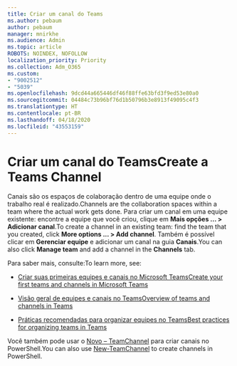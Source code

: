 ```yaml
---
title: Criar um canal do Teams
ms.author: pebaum
author: pebaum
manager: mnirkhe
ms.audience: Admin
ms.topic: article
ROBOTS: NOINDEX, NOFOLLOW
localization_priority: Priority
ms.collection: Adm_O365
ms.custom:
- "9002512"
- "5039"
ms.openlocfilehash: 9dcd44a665446df46f88ffe63bfd3f9ed53e80a0
ms.sourcegitcommit: 04484c73b96bf76d1b50796b3e8913f49095c4f3
ms.translationtype: HT
ms.contentlocale: pt-BR
ms.lasthandoff: 04/18/2020
ms.locfileid: "43553159"
---
```

# <a name="create-a-teams-channel"></a><span data-ttu-id="45747-102">Criar um canal do Teams</span><span class="sxs-lookup"><span data-stu-id="45747-102">Create a Teams Channel</span></span>

<span data-ttu-id="45747-103">Canais são os espaços de colaboração dentro de uma equipe onde o trabalho real é realizado.</span><span class="sxs-lookup"><span data-stu-id="45747-103">Channels are the collaboration spaces within a team where the actual work gets done.</span></span> <span data-ttu-id="45747-104">Para criar um canal em uma equipe existente: encontre a equipe que você criou, clique em **Mais opções ... > Adicionar canal**.</span><span class="sxs-lookup"><span data-stu-id="45747-104">To create a channel in an existing team: find the team that you created, click **More options ... > Add channel**.</span></span> <span data-ttu-id="45747-105">Também é possível clicar em **Gerenciar equipe** e adicionar um canal na guia **Canais**.</span><span class="sxs-lookup"><span data-stu-id="45747-105">You can also click **Manage team** and add a channel in the **Channels** tab.</span></span>

<span data-ttu-id="45747-106">Para saber mais, consulte:</span><span class="sxs-lookup"><span data-stu-id="45747-106">To learn more, see:</span></span>

- [<span data-ttu-id="45747-107">Criar suas primeiras equipes e canais no Microsoft Teams</span><span class="sxs-lookup"><span data-stu-id="45747-107">Create your first teams and channels in Microsoft Teams</span></span>](https://docs.microsoft.com/MicrosoftTeams/get-started-with-teams-create-your-first-teams-and-channels)

- [<span data-ttu-id="45747-108">Visão geral de equipes e canais no Teams</span><span class="sxs-lookup"><span data-stu-id="45747-108">Overview of teams and channels in Teams</span></span>](https://docs.microsoft.com/microsoftteams/teams-channels-overview)

- [<span data-ttu-id="45747-109">Práticas recomendadas para organizar equipes no Teams</span><span class="sxs-lookup"><span data-stu-id="45747-109">Best practices for organizing teams in Teams</span></span>](https://docs.microsoft.com/MicrosoftTeams/best-practices-organizing)

<span data-ttu-id="45747-110">Você também pode usar o [Novo – TeamChannel](https://docs.microsoft.com/powershell/module/teams/new-teamchannel?view=teams-ps) para criar canais no PowerShell.</span><span class="sxs-lookup"><span data-stu-id="45747-110">You can also use [New-TeamChannel](https://docs.microsoft.com/powershell/module/teams/new-teamchannel?view=teams-ps) to create channels in PowerShell.</span></span> 
